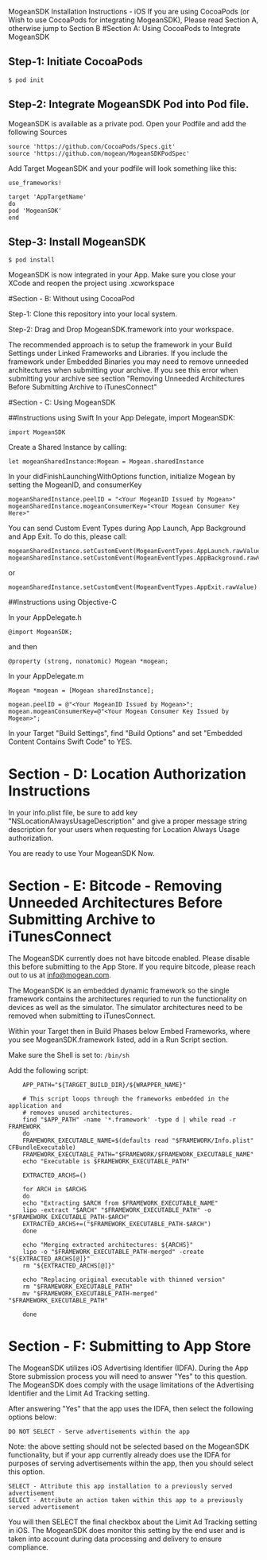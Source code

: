 MogeanSDK Installation Instructions - iOS
If you are using CocoaPods (or Wish to use CocoaPods for integrating MogeanSDK), Please read Section A, otherwise jump to Section B
#Section A: Using CocoaPods to Integrate MogeanSDK
## Step-1: Initiate CocoaPods
```
$ pod init
```

## Step-2: Integrate MogeanSDK Pod into Pod file. 
MogeanSDK is available as a private pod. Open your Podfile and add the following Sources 

	source 'https://github.com/CocoaPods/Specs.git' 
	source 'https://github.com/mogean/MogeanSDKPodSpec'

Add Target MogeanSDK and your podfile will look something like this: 

	use_frameworks!

	target 'AppTargetName' 
	do 
	pod 'MogeanSDK' 
	end

## Step-3: Install MogeanSDK 

	$ pod install 

MogeanSDK is now integrated in your App. Make sure you close your XCode and reopen the project using .xcworkspace

#Section - B: Without using CocoaPod

Step-1: Clone this repository into your local system. 

Step-2: Drag and Drop MogeanSDK.framework into your workspace.

The recommended approach is to setup the framework in your Build Settings under Linked Frameworks and Libraries. If you include the framework under Embedded Binaries you may need to remove unneeded architectures when submitting your archive. If you see this error when submitting your archive see section "Removing Unneeded Architectures Before Submitting Archive to iTunesConnect"


#Section - C: Using MogeanSDK

##Instructions using Swift
In your App Delegate, import MogeanSDK:

	import MogeanSDK

Create a Shared Instance by calling: 

	let mogeanSharedInstance:Mogean = Mogean.sharedInstance 

In your didFinishLaunchingWithOptions function, initialize Mogean by setting the MogeanID, and consumerKey

	mogeanSharedInstance.peelID = "<Your MogeanID Issued by Mogean>"
	mogeanSharedInstance.mogeanConsumerKey="<Your Mogean Consumer Key Here>"


You can send Custom Event Types during App Launch, App Background and App Exit. To do this, please call:

	mogeanSharedInstance.setCustomEvent(MogeanEventTypes.AppLaunch.rawValue)
	mogeanSharedInstance.setCustomEvent(MogeanEventTypes.AppBackground.rawValue)

or

	mogeanSharedInstance.setCustomEvent(MogeanEventTypes.AppExit.rawValue)

##Instructions using Objective-C

In your AppDelegate.h
	
	@import MogeanSDK;
	
and then 

	@property (strong, nonatomic) Mogean *mogean;


In your AppDelegate.m
	
	Mogean *mogean = [Mogean sharedInstance];
    
	mogean.peelID = @"<Your MogeanID Issued by Mogean>";
	mogean.mogeanConsumerKey=@"<Your Mogean Consumer Key Issued by Mogean>";

In your Target "Build Settings", find "Build Options" and set "Embedded Content Contains Swift Code" to YES. 

# Section - D: Location Authorization Instructions

In your info.plist file, be sure to add key "NSLocationAlwaysUsageDescription" and give a proper message string description for your users when requesting for Location Always Usage authorization.

You are ready to use Your MogeanSDK Now. 

# Section - E: Bitcode - Removing Unneeded Architectures Before Submitting Archive to iTunesConnect

The MogeanSDK currently does not have bitcode enabled. Please disable this before submitting to the App Store. If you require bitcode, please reach out to us at info@mogean.com.

The MogeanSDK is an embedded dynamic framework so the single framework contains the architectures requried to run the functionality on devices as well as the simulator. The simulator architectures need to be removed when submitting to iTunesConnect.

Within your Target then in Build Phases below Embed Frameworks, where you see MogeanSDK.framework listed, add in a Run Script section.

Make sure the Shell is set to: ```/bin/sh```

Add the following script:

```
	APP_PATH="${TARGET_BUILD_DIR}/${WRAPPER_NAME}"

	# This script loops through the frameworks embedded in the application and
	# removes unused architectures.
	find "$APP_PATH" -name '*.framework' -type d | while read -r FRAMEWORK
	do
	FRAMEWORK_EXECUTABLE_NAME=$(defaults read "$FRAMEWORK/Info.plist" CFBundleExecutable)
	FRAMEWORK_EXECUTABLE_PATH="$FRAMEWORK/$FRAMEWORK_EXECUTABLE_NAME"
	echo "Executable is $FRAMEWORK_EXECUTABLE_PATH"

	EXTRACTED_ARCHS=()

	for ARCH in $ARCHS
	do
	echo "Extracting $ARCH from $FRAMEWORK_EXECUTABLE_NAME"
	lipo -extract "$ARCH" "$FRAMEWORK_EXECUTABLE_PATH" -o "$FRAMEWORK_EXECUTABLE_PATH-$ARCH"
	EXTRACTED_ARCHS+=("$FRAMEWORK_EXECUTABLE_PATH-$ARCH")
	done
	
	echo "Merging extracted architectures: ${ARCHS}"
	lipo -o "$FRAMEWORK_EXECUTABLE_PATH-merged" -create "${EXTRACTED_ARCHS[@]}"
	rm "${EXTRACTED_ARCHS[@]}"
	
	echo "Replacing original executable with thinned version"
	rm "$FRAMEWORK_EXECUTABLE_PATH"
	mv "$FRAMEWORK_EXECUTABLE_PATH-merged" "$FRAMEWORK_EXECUTABLE_PATH"
	
	done
```

# Section - F: Submitting to App Store

The MogeanSDK utilizes iOS Advertising Identifier (IDFA). During the App Store submission process you will need to answer "Yes" to this question. The MogeanSDK does comply with the usage limitations of the Advertising Identifier and the Limit Ad Tracking setting.

After answering "Yes" that the app uses the IDFA, then select the following options below:

	DO NOT SELECT - Serve advertisements within the app

Note: the above setting should not be selected based on the MogeanSDK functionality, but if your app currently already does use the IDFA for purposes of serving advertisements within the app, then you should select this option.
	
	SELECT - Attribute this app installation to a previously served advertisement
	SELECT - Attribute an action taken within this app to a previously served advertisement

You will then SELECT the final checkbox about the Limit Ad Tracking setting in iOS. The MogeanSDK does monitor this setting by the end user and is taken into account during data processing and delivery to ensure compliance.
